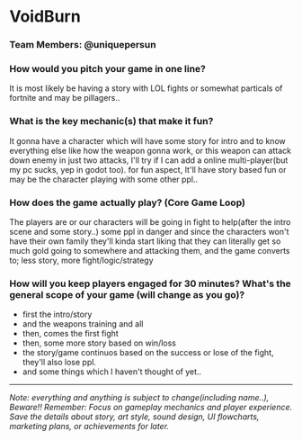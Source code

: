 # VoidBurn

### **Team Members:** @uniquepersun

### **How would you pitch your game in one line?**
It is most likely be having a story with LOL fights or somewhat particals of fortnite and may be pillagers..

### **What is the key mechanic(s) that make it fun?**
It gonna have a character which will have some story for intro and to know everything else like how the weapon gonna work, or this weapon can attack down enemy in just two attacks, I'll try if I can add a online multi-player(but my pc sucks, yep in godot too). for fun aspect, It'll have story based fun or may be the character playing with some other ppl..


### **How does the game actually play? (Core Game Loop)**
The players are or our characters will be going in fight to help(after the intro scene and some story..) some ppl in danger and since the characters won't have their own family they'll kinda start liking that they can literally get so much gold going to somewhere and attacking them, and the game converts to; less story, more fight/logic/strategy


### **How will you keep players engaged for 30 minutes? What's the general scope of your game (will change as you go)?**
- first the intro/story
- and the weapons training and all
- then, comes the first fight
- then, some more story based on win/loss
- the story/game continuos based on the success or lose of the fight, they'll also lose ppl.
- and some things which I haven't thought of yet..

---
*Note: everything and anything is subject to change(including name..), Beware!!*
*Remember: Focus on gameplay mechanics and player experience. Save the details about story, art style, sound design, UI flowcharts, marketing plans, or achievements for later.*
